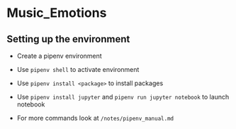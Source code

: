 # Music_Emotions

## Setting up the environment

- Create a pipenv environment
- Use `pipenv shell` to activate environment
- Use `pipenv install <package>` to install packages
- Use `pipenv install jupyter` and `pipenv run jupyter notebook` to launch notebook

- For more commands look at  `/notes/pipenv_manual.md`